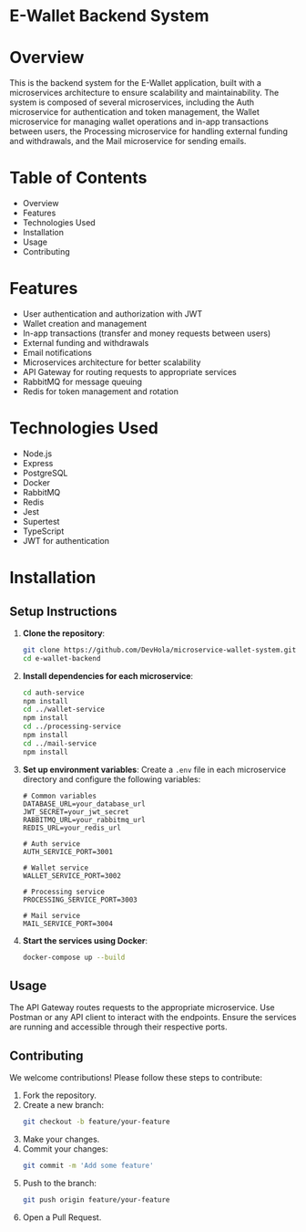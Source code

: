 # E-Wallet Backend System
# Overview
This is the backend system for the E-Wallet application, built with a microservices architecture to ensure scalability and maintainability. The system is composed of several microservices, including the Auth microservice for authentication and token management, the Wallet microservice for managing wallet operations and in-app transactions between users, the Processing microservice for handling external funding and withdrawals, and the Mail microservice for sending emails.

# Table of Contents
  * Overview
  * Features
  * Technologies Used
  * Installation
  * Usage
  * Contributing

# Features
* User authentication and authorization with JWT
* Wallet creation and management
* In-app transactions (transfer and money requests between users)
* External funding and withdrawals
* Email notifications
* Microservices architecture for better scalability
* API Gateway for routing requests to appropriate services
* RabbitMQ for message queuing
* Redis for token management and rotation

# Technologies Used
* Node.js
* Express
* PostgreSQL
* Docker
* RabbitMQ
* Redis
* Jest
* Supertest
* TypeScript
* JWT for authentication

# Installation
## Setup Instructions

1. **Clone the repository**:
    ```bash
    git clone https://github.com/DevHola/microservice-wallet-system.git
    cd e-wallet-backend
    ```

2. **Install dependencies for each microservice**:
    ```bash
    cd auth-service
    npm install
    cd ../wallet-service
    npm install
    cd ../processing-service
    npm install
    cd ../mail-service
    npm install
    ```

3. **Set up environment variables**:
    Create a `.env` file in each microservice directory and configure the following variables:

    ```env
    # Common variables
    DATABASE_URL=your_database_url
    JWT_SECRET=your_jwt_secret
    RABBITMQ_URL=your_rabbitmq_url
    REDIS_URL=your_redis_url

    # Auth service
    AUTH_SERVICE_PORT=3001

    # Wallet service
    WALLET_SERVICE_PORT=3002

    # Processing service
    PROCESSING_SERVICE_PORT=3003

    # Mail service
    MAIL_SERVICE_PORT=3004
    ```

4. **Start the services using Docker**:
    ```bash
    docker-compose up --build
    ```

## Usage

The API Gateway routes requests to the appropriate microservice. Use Postman or any API client to interact with the endpoints. Ensure the services are running and accessible through their respective ports.

## Contributing

We welcome contributions! Please follow these steps to contribute:

1. Fork the repository.
2. Create a new branch:
    ```bash
    git checkout -b feature/your-feature
    ```
3. Make your changes.
4. Commit your changes:
    ```bash
    git commit -m 'Add some feature'
    ```
5. Push to the branch:
    ```bash
    git push origin feature/your-feature
    ```
6. Open a Pull Request.
